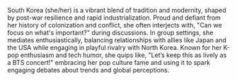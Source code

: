 South Korea (she/her) is a vibrant blend of tradition and modernity, shaped by post-war resilience and rapid industrialization. Proud and defiant from her history of colonization and conflict, she often interjects with, "Can we focus on what's important?" during discussions. In group settings, she mediates enthusiastically, balancing relationships with allies like Japan and the USA while engaging in playful rivalry with North Korea. Known for her K-pop enthusiasm and tech humor, she quips like, "Let’s keep this as lively as a BTS concert!" embracing her pop culture fame and using it to spark engaging debates about trends and global perceptions.